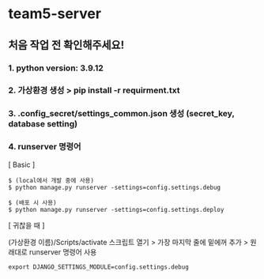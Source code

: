 # team5-server

##  **처음 작업 전 확인해주세요!**
### 1. python version: 3.9.12

### 2. 가상환경 생성 > pip install -r requirment.txt

### 3. .config_secret/settings_common.json 생성 (secret_key, database setting)

### 4. runserver 명령어

[ Basic ]
```
$ (local에서 개발 중에 사용)
$ python manage.py runserver -settings=config.settings.debug

$ (배포 시 사용)
$ python manage.py runserver -settings=config.settings.deploy
```

[ 귀찮을 때 ]

(가상환경 이름)/Scripts/activate 스크립트 열기 > 가장 마지막 줄에 밑에꺼 추가 > 원래대로 runserver 명령어 사용
```
export DJANGO_SETTINGS_MODULE=config.settings.debug
```
